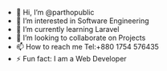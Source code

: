 - 👋 Hi, I’m @parthopublic
- 👀 I’m interested in Software Engineering
- 🌱 I’m currently learning Laravel
- 💞️ I’m looking to collaborate on Projects
- 📫 How to reach me Tel:+880 1754 576435
- ⚡ Fun fact: I am a Web Developer

<!---
parthopublic/parthopublic is a ✨ special ✨ repository because its `README.md` (this file) appears on your GitHub profile.
You can click the Preview link to take a look at your changes.
--->
